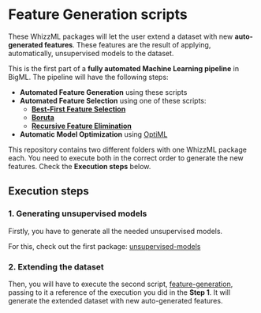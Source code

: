 # Feature Generation scripts

These WhizzML packages will let the user extend a dataset with new
**auto-generated features**. These features are the result of
applying, automatically, unsupervised models to the dataset.

This is the first part of a **fully automated Machine Learning
pipeline** in BigML. The pipeline will have the following steps:

- **Automated Feature Generation** using these scripts
- **Automated Feature Selection** using one of these scripts:
  - [**Best-First Feature Selection**](https://github.com/whizzml/examples/tree/master/best-first-cv)
  - [**Boruta**](https://github.com/whizzml/examples/tree/master/boruta)
  - [**Recursive Feature Elimination**](https://github.com/whizzml/examples/tree/master/recursive-feature-elimination)
- **Automatic Model Optimization** using [OptiML](https://bigml.com/whatsnew/optiml)

This repository contains two different folders with one WhizzML
package each. You need to execute both in the correct order to
generate the new features. Check the **Execution steps** below.

## Execution steps

### 1. Generating unsupervised models
Firstly, you have to generate all the needed unsupervised models.

For this, check out the first package:
[unsupervised-models](./unsupervised-models)

### 2. Extending the dataset
Then, you will have to execute the second script,
[feature-generation](./feature-generation), passing to it a reference
of the execution you did in the **Step 1**. It will generate the
extended dataset with new auto-generated features.
